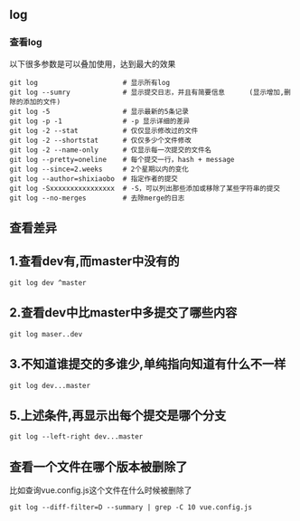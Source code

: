 
## log
### 查看log
以下很多参数是可以叠加使用，达到最大的效果

```
git log                     # 显示所有log
git log --sumry             # 显示提交日志，并且有简要信息      (显示增加,删除的添加的文件)
git log -5                  # 显示最新的5条记录
git log -p -1               # -p 显示详细的差异
git log -2 --stat           # 仅仅显示修改过的文件
git log -2 --shortstat      # 仅仅多少个文件修改
git log -2 --name-only      # 仅显示每一次提交的文件名
git log --pretty=oneline    # 每个提交一行，hash + message
git log --since=2.weeks     # 2个星期以内的变化
git log --author=shixiaobo  # 指定作者的提交
git log -Sxxxxxxxxxxxxxxxx  # -S，可以列出那些添加或移除了某些字符串的提交
git log --no-merges         # 去除merge的日志
```

## 查看差异

## 1.查看dev有,而master中没有的
```
git log dev ^master
```

## 2.查看dev中比master中多提交了哪些内容
```
git log maser..dev
```

## 3.不知道谁提交的多谁少,单纯指向知道有什么不一样
```
git log dev...master
```

## 5.上述条件,再显示出每个提交是哪个分支
```
git log --left-right dev...master
```


## 查看一个文件在哪个版本被删除了

比如查询vue.config.js这个文件在什么时候被删除了

```
git log --diff-filter=D --summary | grep -C 10 vue.config.js
```
